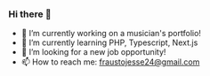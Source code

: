 ### Hi there 👋

- 🔭 I’m currently working on a musician's portfolio!
- 🌱 I’m currently learning PHP, Typescript, Next.js
- 🤔 I’m looking for a new job opportunity!
- 📫 How to reach me: fraustojesse24@gmail.com
